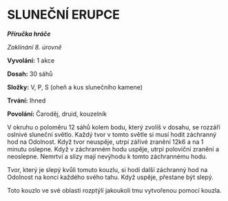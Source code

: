 # SLUNEČNÍ ERUPCE

***Příručka hráče***

*Zaklínání 8. úrovně*

**Vyvolání:** 1 akce

**Dosah:** 30 sáhů

**Složky:** V, P, S (oheň a kus slunečního kamene)

**Trvání:** Ihned

**Povolání:** Čaroděj, druid, kouzelník

V okruhu o poloměru 12 sáhů kolem bodu, který zvolíš v dosahu, se rozzáří oslnivé sluneční světlo. Každý tvor v tomto světle si musí hodit záchranný hod na Odolnost. Když tvor neuspěje, utrpí zářivé zranění 12k6 a na 1 minutu oslepne. Když v záchranném hodu uspěje, utrpí poloviční zranění a neoslepne. Nemrtví a slizy mají nevýhodu k tomto záchrannému hodu. 

Tvor, který je slepý kvůli tomuto kouzlu, si hodí další záchranný hod na Odolnost na konci každého svého tahu. Když uspěje, přestane být slepý. 

Toto kouzlo ve své oblasti rozptýlí jakoukoli tmu vytvořenou pomocí kouzla.
